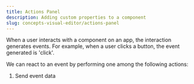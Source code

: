 ```yaml
---
title: Actions Panel
description: Adding custom properties to a component
slug: concepts-visual-editor/actions-panel
---
```

When a user interacts with a component on an app, the interaction generates events. For example, when a user clicks a button, the event generated is 'click'. 

We can react to an event by performing one among the following actions: 

1. Send event data

